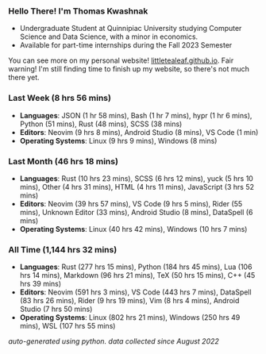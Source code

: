 
### Hello There! I'm Thomas Kwashnak

- Undergraduate Student at Quinnipiac University studying Computer Science and Data Science, with a minor in economics.
- Available for part-time internships during the Fall 2023 Semester

You can see more on my personal website! [littletealeaf.github.io](https://littletealeaf.github.io). Fair warning! I'm still finding time to finish up my website, so there's not much there yet.

### Last Week (8 hrs 56 mins)
- **Languages**: JSON (1 hr 58 mins), Bash (1 hr 7 mins), hypr (1 hr 6 mins), Python (51 mins), Rust (48 mins), SCSS (38 mins)
- **Editors**: Neovim (9 hrs 8 mins), Android Studio (8 mins), VS Code (1 min)
- **Operating Systems**: Linux (9 hrs 9 mins), Windows (8 mins)
    
### Last Month (46 hrs 18 mins)
- **Languages**: Rust (10 hrs 23 mins), SCSS (6 hrs 12 mins), yuck (5 hrs 10 mins), Other (4 hrs 31 mins), HTML (4 hrs 11 mins), JavaScript (3 hrs 52 mins)
- **Editors**: Neovim (39 hrs 57 mins), VS Code (9 hrs 5 mins), Rider (55 mins), Unknown Editor (33 mins), Android Studio (8 mins), DataSpell (6 mins)
- **Operating Systems**: Linux (40 hrs 42 mins), Windows (10 hrs 7 mins)
    
### All Time (1,144 hrs 32 mins)
- **Languages**: Rust (277 hrs 15 mins), Python (184 hrs 45 mins), Lua (106 hrs 14 mins), Markdown (96 hrs 21 mins), TeX (50 hrs 15 mins), C++ (45 hrs 39 mins)
- **Editors**: Neovim (591 hrs 3 mins), VS Code (443 hrs 7 mins), DataSpell (83 hrs 26 mins), Rider (9 hrs 19 mins), Vim (8 hrs 4 mins), Android Studio (7 hrs 50 mins)
- **Operating Systems**: Linux (802 hrs 21 mins), Windows (250 hrs 49 mins), WSL (107 hrs 55 mins)
    

*auto-generated using python. data collected since August 2022*
